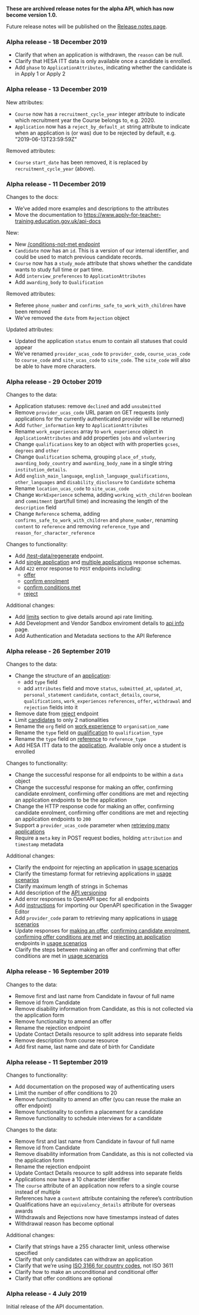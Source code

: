 **These are archived release notes for the alpha API, which has now become version 1.0.**

Future release notes will be published on the [Release notes page](/api-docs/release-notes).

### Alpha release - 18 December 2019

- Clarify that when an application is withdrawn, the `reason` can be null.
- Clarify that HESA ITT data is only available once a candidate is enrolled.
- Add `phase` to `ApplicationAttributes`, indicating whether the candidate is
  in Apply 1 or Apply 2

### Alpha release - 13 December 2019

New attributes:

- `Course` now has a `recruitment_cycle_year` integer attribute to
    indicate which recruitment year the Course belongs to, e.g. 2020.
- `Application` now has a `reject_by_default_at` string attribute to
    indicate when an application is (or was) due to be rejected by
    default, e.g. "2019-06-13T23:59:59Z"

Removed attributes:

- `Course` `start_date` has been removed, it is replaced by
    `recruitment_cycle_year` (above).

### Alpha release - 11 December 2019

Changes to the docs:

- We’ve added more examples and descriptions to the attributes
- Move the documentation to <https://www.apply-for-teacher-training.education.gov.uk/api-docs>

New:

- New [/conditions-not-met endpoint](/api-docs/reference#post-conditions-not-met)
- `Candidate` now has an `id`. This is a version of our internal identifier, and could be used to match previous candidate records.
- `Course` now has a `study_mode` attribute that shows whether the candidate wants to study full time or part time.
- Add `interview_preferences` to `ApplicationAttributes`
- Add `awarding_body` to `Qualification`

Removed attributes:

- Referee `phone_number` and `confirms_safe_to_work_with_children` have been removed
- We’ve removed the `date` from `Rejection` object

Updated attributes:

- Updated the application `status` enum to contain all statuses that could appear
- We’ve renamed `provider_ucas_code` to `provider_code`, `course_ucas_code` to `course_code` and `site_ucas_code` to `site_code`. The `site_code` will also be able to have more characters.

### Alpha release - 29 October 2019

Changes to the data:

- Application statuses: remove `declined` and add `unsubmitted`
- Remove `provider_ucas_code` URL param on GET requests (only applications for
  the currently authenticated provider will be returned)
- Add `futher_information` key to `ApplicationAttributes`
- Rename `work_experiences` array to `work_experience` object in
  `ApplicationAttributes` and add properties `jobs` and `volunteering`
- Change `qualifications` key to an object with with properties `gcses`,
  `degrees` and `other`
- Change `Qualification` schema, grouping `place_of_study`,
  `awarding_body_country` and `awarding_body_name` in a single string
  `institution_details`.
- Add `english_main_language`, `english_language_qualifications`,
  `other_languages` and `disability_disclosure` to `Candidate` schema
- Rename `location_ucas_code` to `site_ucas_code`
- Change `WorkExperience` schema, adding `working_with_children` boolean and
  `commitment` (part/full time) and increasing the length of the `description`
  field
- Change `Reference` schema, adding `confirms_safe_to_work_with_children` and
  `phone_number`, renaming `content` to `reference` and removing
  `reference_type` and `reason_for_character_reference`

Changes to functionality:

- Add [/test-data/regenerate](/api-docs/reference/#post-test-data-regenerate) endpoint.
- Add [single application](/api-docs/reference/#singleapplicationresponse-object) and [multiple
  applications](/api-docs/reference/#multipleapplicationsresponse-object) response schemas.
- Add `422` error response to `POST` endpoints including:
    - [offer](/api-docs/reference/#post-applications-application_id-offer)
    - [confirm enrolment](/api-docs/reference/#post-applications-application_id-confirm-enrolment)
    - [confirm conditions met](/api-docs/reference/#post-applications-application_id-confirm-conditions-met)
    - [reject](/api-docs/reference/#post-applications-application_id-reject)

Additional changes:

- Add [limits](/api-docs/reference/#rate-limits) section to give details around api rate limiting.
- Add Development and Vendor Sandbox enviroment details to [api info](/api-docs/reference/#api-info) page.
- Add Authentication and Metadata sections to the API Reference

### Alpha release - 26 September 2019

Changes to the data:

- Change the structure of an [application](/api-docs/reference#get-applications):
  - add `type` field
  - add `attributes` field and move `status`, `submitted_at`, `updated_at`, `personal_statement`
    `candidate`, `contact_details`, `course`, `qualifications`, `work_experiences`
    `references`, `offer`, `withdrawal` and `rejection` fields into it
- Remove date from [reject](/api-docs/reference/#post-applications-application_id-reject) endpoint
- Limit [candidates](/api-docs/reference/#candidate-object) to only 2 nationalities
- Rename the `org` field on [work experience](/api-docs/reference/#workexperience-object) to `organisation_name`
- Rename the `type` field on [qualification](/api-docs/reference/#qualification-object) to `qualification_type`
- Rename the `type` field on [reference](/api-docs/reference/#reference-object) to `reference_type`
- Add HESA ITT data to the [application](/api-docs/reference#get-applications). Available only once a student is enrolled

Changes to functionality:

- Change the successful response for all endpoints to be within a `data` object
- Change the successful response for making an offer, confirming candidate
  enrolment, confirming offer conditions are met and rejecting an application
  endpoints to be the application
- Change the HTTP response code for making an offer, confirming candidate enrolment,
  confirming offer conditions are met and rejecting an application endpoints to `200`
- Support a `provider_ucas_code` parameter when [retrieving many applications](/api-docs/reference#retrieve-many-applications)
- Require a `meta` key in POST request bodies, holding `attribution` and `timestamp` metadata

Additional changes:

- Clarify the endpoint for rejecting an application in [usage scenarios](/api-docs/usage-scenarios)
- Clarify the timestamp format for retrieving applications in [usage scenarios](/api-docs/usage-scenarios)
- Clarify maximum length of strings in Schemas
- Add description of the [API versioning](/#versioning)
- Add error responses to OpenAPI spec for all endpoints
- Add [instructions](/api-docs/reference/#use-the-swagger-editor) for importing our OpenAPI specification in the Swagger Editor
- Add `provider_code` param to retrieving many applications in [usage scenarios](/api-docs/usage-scenarios)
- Update responses for [making an offer](/api-docs/reference/#post-applications-application_id-offer),
  [confirming candidate enrolment](/api-docs/reference/#post-applications-application_id-confirm-enrolment),
  [confirming offer conditions are met](/api-docs/reference/#post-applications-application_id-confirm-conditions-met)
  and [rejecting an application](/api-docs/reference/#post-applications-application_id-reject) endpoints in [usage scenarios](/api-docs/usage-scenarios)
- Clarify the steps between making an offer and confirming that offer conditions are met in [usage scenarios](/api-docs/usage-scenarios)

### Alpha release - 16 September 2019

Changes to the data:

- Remove first and last name from Candidate in favour of full name
- Remove id from Candidate
- Remove disability information from Candidate, as this is not collected via the application form
- Remove functionality to amend an offer
- Rename the rejection endpoint
- Update Contact Details resource to split address into separate fields
- Remove description from course resource
- Add first name, last name and date of birth for Candidate

### Alpha release - 11 September 2019

Changes to functionality:

- Add documentation on the proposed way of authenticating users
- Limit the number of offer conditions to 20
- Remove functionality to amend an offer (you can reuse the make an offer endpoint)
- Remove functionality to confirm a placement for a candidate
- Remove functionality to schedule interviews for a candidate

Changes to the data:

- Remove first and last name from Candidate in favour of full name
- Remove id from Candidate
- Remove disability information from Candidate, as this is not collected via the application form
- Rename the rejection endpoint
- Update Contact Details resource to split address into separate fields
- Applications now have a 10 character identifier
- The `course` attribute of an application now refers to a single course instead of multiple
- References have a `content` attribute containing the referee’s contribution
- Qualifications have an `equivalency_details` attribute for overseas awards
- Withdrawals and Rejections now have timestamps instead of dates
- Withdrawal reason has become optional

Additional changes:

- Clarify that strings have a 255 character limit, unless otherwise specified
- Clarify that only candidates can withdraw an application
- Clarify that we’re using [ISO 3166 for country codes](/api-docs/#codes-and-reference-data), not ISO 3611
- Clarify how to make an unconditional and conditional offer
- Clarify that offer conditions are optional

### Alpha release - 4 July 2019

Initial release of the API documentation.
